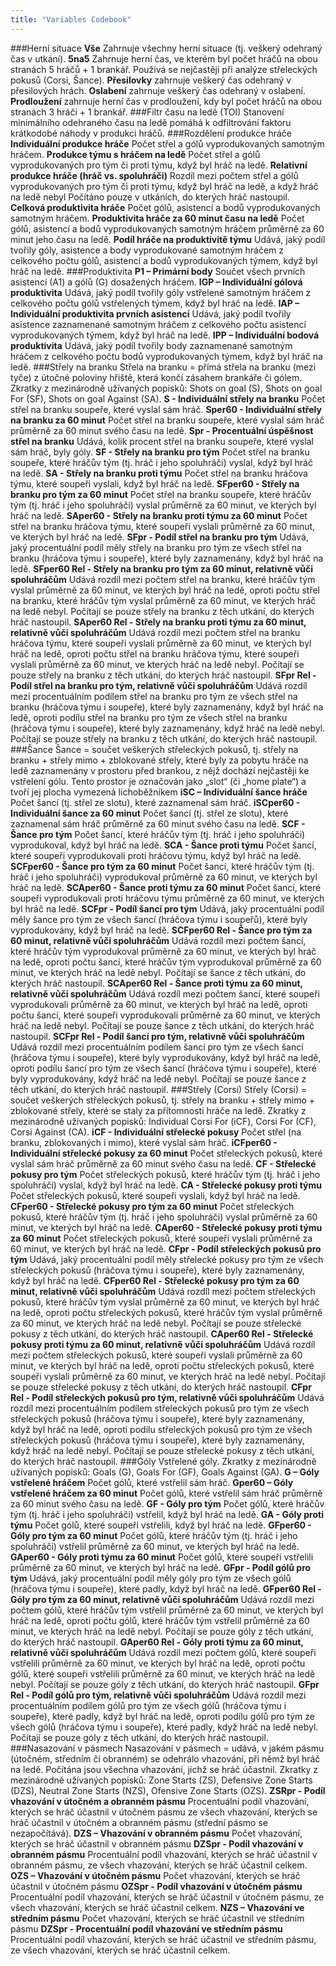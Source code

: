 ```yaml
---
title: "Variables Codebook"
---
```


###Herní situace
**Vše**
Zahrnuje všechny herní situace (tj. veškerý odehraný čas v utkání).
**5na5**
Zahrnuje herní čas, ve kterém byl počet hráčů na obou stranách 5 hráčů + 1 brankář. Používá se nejčastěji při analýze střeleckých pokusů (Corsi, Šance).
**Přesilovky**
zahrnuje veškerý čas odehraný v přesilových hrách.
**Oslabení**
zahrnuje veškerý čas odehraný v oslabení.
**Prodloužení**
zahrnuje herní čas v prodloužení, kdy byl počet hráčů na obou stranách 3 hráči + 1 brankář.
###Filtr času na ledě (TOI)
Stanovení minimálního odehraného času na ledě pomáhá k odfiltrování faktoru krátkodobé náhody v produkci hráčů.
###Rozdělení produkce hráče
**Individuální produkce hráče**
Počet střel a gólů vyprodukovaných samotným hráčem.
**Produkce týmu s hráčem na ledě**
Počet střel a gólů vyprodukovaných pro tým či proti týmu, když byl hráč na ledě.
**Relativní produkce hráče (hráč vs. spoluhráči)**
Rozdíl mezi počtem střel a gólů vyprodukovaných pro tým či proti týmu, když byl hráč na ledě, a když hráč na ledě nebyl Počítáno pouze v utkáních, do kterých hráč nastoupil.
**Celková produktivita hráče**
Počet gólů, asistencí a bodů vyprodukovaných samotným hráčem.
**Produktivita hráče za 60 minut času na ledě**
Počet gólů, asistencí a bodů vyprodukovaných samotným hráčem průměrně za 60 minut jeho času na ledě.
**Podíl hráče na produktivitě týmu**
Udává, jaký podíl tvořily góly, asistence a body vyprodukované samotným hráčem z celkového počtu gólů, asistencí a bodů vyprodukovaných týmem, když byl hráč na ledě.
###Produktivita
**P1 – Primární body**
Součet všech prvních asistencí (A1) a gólů (G) dosažených hráčem.
**IGP – Individuální gólová produktivita**
Udává, jaký podíl tvořily góly vstřelené samotným hráčem z celkového počtu gólů vstřelených týmem, když byl hráč na ledě.
**IAP – Individuální produktivita prvních asistencí**
Udává, jaký podíl tvořily asistence zaznamenané samotným hráčem z celkového počtu asistencí vyprodukovaných týmem, když byl hráč na ledě.
**IPP – Individuální bodová produktivita**
Udává, jaký podíl tvořily body zaznamenané samotným hráčem z celkového počtu bodů vyprodukovaných týmem, když byl hráč na ledě.
###Střely na branku
Střela na branku = přímá střela na branku (mezi tyče) z útočné poloviny hřiště, která končí zásahem brankáře či gólem. Zkratky z mezinárodně užívaných popisků: Shots on goal (S), Shots on goal For (SF), Shots on goal Against (SA).
**S - Individuální střely na branku**
Počet střel na branku soupeře, které vyslal sám hráč.
**Sper60 - Individuální střely na branku za 60 minut**
Počet střel na branku soupeře, které vyslal sám hráč průměrně za 60 minut svého času na ledě.
**Spr - Procentuální úspěšnost střel na branku**
Udává, kolik procent střel na branku soupeře, které vyslal sám hráč, byly góly.
**SF - Střely na branku pro tým**
Počet střel na branku soupeře, které hráčův tým (tj. hráč i jeho spoluhráči) vyslal, když byl hráč na ledě.
**SA - Střely na branku proti týmu**
Počet střel na branku hráčova týmu, které soupeři vyslali, když byl hráč na ledě.
**SFper60 - Střely na branku pro tým za 60 minut**
Počet střel na branku soupeře, které hráčův tým (tj. hráč i jeho spoluhráči) vyslal průměrně za 60 minut, ve kterých byl hráč na ledě.
**SAper60 - Střely na branku proti týmu za 60 minut**
Počet střel na branku hráčova týmu, které soupeři vyslali průměrně za 60 minut, ve kterých byl hráč na ledě.
**SFpr - Podíl střel na branku pro tým**
Udává, jaký procentuální podíl měly střely na branku pro tým ze všech střel na branku (hráčova týmu i soupeře), které byly zaznamenány, když byl hráč na ledě.
**SFper60 Rel - Střely na branku pro tým za 60 minut, relativně vůči spoluhráčům**
Udává rozdíl mezi počtem střel na branku, které hráčův tým vyslal průměrně za 60 minut, ve kterých byl hráč na ledě, oproti počtu střel na branku, které hráčův tým vyslal průměrně za 60 minut, ve kterých hráč na ledě nebyl. Počítají se pouze střely na branku z těch utkání, do kterých hráč nastoupil.
**SAper60 Rel - Střely na branku proti týmu za 60 minut, relativně vůči spoluhráčům**
Udává rozdíl mezi počtem střel na branku hráčova týmu, které soupeři vyslali průměrně za 60 minut, ve kterých byl hráč na ledě, oproti počtu střel na branku hráčova týmu, které soupeři vyslali průměrně za 60 minut, ve kterých hráč na ledě nebyl. Počítají se pouze střely na branku z těch utkání, do kterých hráč nastoupil.
**SFpr Rel - Podíl střel na branku pro tým, relativně vůči spoluhráčům**
Udává rozdíl mezi procentuálním podílem střel na branku pro tým ze všech střel na branku (hráčova týmu i soupeře), které byly zaznamenány, když byl hráč na ledě, oproti podílu střel na branku pro tým ze všech střel na branku (hráčova týmu i soupeře), které byly zaznamenány, když hráč na ledě nebyl. Počítají se pouze střely na branku z těch utkání, do kterých hráč nastoupil.
###Šance
Šance = součet veškerých střeleckých pokusů, tj. střely na branku + střely mimo + zblokované střely, které byly za pobytu hráče na ledě zaznamenány v prostoru před brankou, z nějž dochází nejčastěji ke vstřelení gólu. Tento prostor je označován jako „slot“ (či „home plate“) a tvoří jej plocha vymezená lichoběžníkem
**iSC – Individuální šance hráče**
Počet šancí (tj. střel ze slotu), které zaznamenal sám hráč.
**iSCper60 - Individuální šance za 60 minut**
Počet šancí (tj. střel ze slotu), které zaznamenal sám hráč průměrně za 60 minut svého času na ledě.
**SCF - Šance pro tým**
Počet šancí, které hráčův tým (tj. hráč i jeho spoluhráči) vyprodukoval, když byl hráč na ledě.
**SCA - Šance proti týmu**
Počet šancí, které soupeři vyprodukovali proti hráčovu týmu, když byl hráč na ledě.
**SCFper60 - Šance pro tým za 60 minut**
Počet šancí, které hráčův tým (tj. hráč i jeho spoluhráči) vyprodukoval průměrně za 60 minut, ve kterých byl hráč na ledě.
**SCAper60 - Šance proti týmu za 60 minut**
Počet šancí, které soupeři vyprodukovali proti hráčovu týmu průměrně za 60 minut, ve kterých byl hráč na ledě.
**SCFpr - Podíl šancí pro tým**
Udává, jaký procentuální podíl měly šance pro tým ze všech šancí (hráčova týmu i soupeřů), které byly vyprodukovány, když byl hráč na ledě.
**SCFper60 Rel - Šance pro tým za 60 minut, relativně vůči spoluhráčům**
Udává rozdíl mezi počtem šancí, které hráčův tým vyprodukoval průměrně za 60 minut, ve kterých byl hráč na ledě, oproti počtu šancí, které hráčův tým vyprodukoval průměrně za 60 minut, ve kterých hráč na ledě nebyl. Počítají se šance z těch utkání, do kterých hráč nastoupil.
**SCAper60 Rel - Šance proti týmu za 60 minut, relativně vůči spoluhráčům**
Udává rozdíl mezi počtem šancí, které soupeři vyprodukovali průměrně za 60 minut, ve kterých byl hráč na ledě, oproti počtu šancí, které soupeři vyprodukovali průměrně za 60 minut, ve kterých hráč na ledě nebyl. Počítají se pouze šance z těch utkání, do kterých hráč nastoupil.
**SCFpr Rel - Podíl šancí pro tým, relativně vůči spoluhráčům**
Udává rozdíl mezi procentuálním podílem šancí pro tým ze všech šancí (hráčova týmu i soupeře), které byly vyprodukovány, když byl hráč na ledě, oproti podílu šancí pro tým ze všech šancí (hráčova týmu i soupeře), které byly vyprodukovány, když hráč na ledě nebyl. Počítají se pouze šance z těch utkání, do kterých hráč nastoupil.
###Střely (Corsi)
Střely (Corsi) = součet veškerých střeleckých pokusů, tj. střely na branku + střely mimo + zblokované střely, které se staly za přítomnosti hráče na ledě. Zkratky z mezinárodně užívaných popisků: Individual Corsi For (iCF), Corsi For (CF), Corsi Against (CA).
**iCF - Individuální střelecké pokusy**
Počet střel (na branku, zblokovaných i mimo), které vyslal sám hráč.
**iCFper60 - Individuální střelecké pokusy za 60 minut**
Počet střeleckých pokusů, které vyslal sám hráč průměrně za 60 minut svého času na ledě.
**CF - Střelecké pokusy pro tým**
Počet střeleckých pokusů, které hráčův tým (tj. hráč i jeho spoluhráči) vyslal, když byl hráč na ledě.
**CA - Střelecké pokusy proti týmu**
Počet střeleckých pokusů, které soupeři vyslali, když byl hráč na ledě.
**CFper60 - Střelecké pokusy pro tým za 60 minut**
Počet střeleckých pokusů, které hráčův tým (tj. hráč i jeho spoluhráči) vyslal průměrně za 60 minut, ve kterých byl hráč na ledě.
**CAper60 - Střelecké pokusy proti týmu za 60 minut**
Počet střeleckých pokusů, které soupeři vyslali průměrně za 60 minut, ve kterých byl hráč na ledě.
**CFpr - Podíl střeleckých pokusů pro tým**
Udává, jaký procentuální podíl měly střelecké pokusy pro tým ze všech střeleckých pokusů (hráčova týmu i soupeře), které byly zaznamenány, když byl hráč na ledě.
**CFper60 Rel - Střelecké pokusy pro tým za 60 minut, relativně vůči spoluhráčům**
Udává rozdíl mezi počtem střeleckých pokusů, které hráčův tým vyslal průměrně za 60 minut, ve kterých byl hráč na ledě, oproti počtu střeleckých pokusů, které hráčův tým vyslal průměrně za 60 minut, ve kterých hráč na ledě nebyl. Počítají se pouze střelecké pokusy z těch utkání, do kterých hráč nastoupil.
**CAper60 Rel - Střelecké pokusy proti týmu za 60 minut, relativně vůči spoluhráčům**
Udává rozdíl mezi počtem střeleckých pokusů, které soupeři vyslali průměrně za 60 minut, ve kterých byl hráč na ledě, oproti počtu střeleckých pokusů, které soupeři vyslali průměrně za 60 minut, ve kterých hráč na ledě nebyl. Počítají se pouze střelecké pokusy z těch utkání, do kterých hráč nastoupil.
**CFpr Rel - Podíl střeleckých pokusů pro tým, relativně vůči spoluhráčům**
Udává rozdíl mezi procentuálním podílem střeleckých pokusů pro tým ze všech střeleckých pokusů (hráčova týmu i soupeře), které byly zaznamenány, když byl hráč na ledě, oproti podílu střeleckých pokusů pro tým ze všech střeleckých pokusů (hráčova týmu i soupeře), které byly zaznamenány, když hráč na ledě nebyl. Počítají se pouze střelecké pokusy z těch utkání, do kterých hráč nastoupil.
###Góly
Vstřelené góly. Zkratky z mezinárodně užívaných popisků: Goals (G), Goals For (GF), Goals Against (GA).
**G – Góly vstřelené hráčem**
Počet gólů, které vstřelil sám hráč.
**Gper60 – Góly vstřelené hráčem za 60 minut**
Počet gólů, které vstřelil sám hráč průměrně za 60 minut svého času na ledě.
**GF - Góly pro tým**
Počet gólů, které hráčův tým (tj. hráč i jeho spoluhráči) vstřelil, když byl hráč na ledě.
**GA - Góly proti týmu**
Počet gólů, které soupeři vstřelili, když byl hráč na ledě.
**GFper60 - Góly pro tým za 60 minut**
Počet gólů, které hráčův tým (tj. hráč i jeho spoluhráči) vstřelil průměrně za 60 minut, ve kterých byl hráč na ledě.
**GAper60 - Góly proti týmu za 60 minut**
Počet gólů, které soupeři vstřelili průměrně za 60 minut, ve kterých byl hráč na ledě.
**GFpr - Podíl gólů pro tým**
Udává, jaký procentuální podíl měly góly pro tým ze všech gólů (hráčova týmu i soupeře), které padly, když byl hráč na ledě.
**GFper60 Rel - Góly pro tým za 60 minut, relativně vůči spoluhráčům**
Udává rozdíl mezi počtem gólů, které hráčův tým vstřelil průměrně za 60 minut, ve kterých byl hráč na ledě, oproti počtu gólů, které hráčův tým vstřelil průměrně za 60 minut, ve kterých hráč na ledě nebyl. Počítají se pouze góly z těch utkání, do kterých hráč nastoupil.
**GAper60 Rel - Góly proti týmu za 60 minut, relativně vůči spoluhráčům**
Udává rozdíl mezi počtem gólů, které soupeři vstřelili průměrně za 60 minut, ve kterých byl hráč na ledě, oproti počtu gólů, které soupeři vstřelili průměrně za 60 minut, ve kterých hráč na ledě nebyl. Počítají se pouze góly z těch utkání, do kterých hráč nastoupil.
**GFpr Rel - Podíl gólů pro tým, relativně vůči spoluhráčům**
Udává rozdíl mezi procentuálním podílem gólů pro tým ze všech gólů (hráčova týmu i soupeře), které padly, když byl hráč na ledě, oproti podílu gólů pro tým ze všech gólů (hráčova týmu i soupeře), které padly, když hráč na ledě nebyl. Počítají se pouze góly z těch utkání, do kterých hráč nastoupil.
###Nasazování v pásmech
Nasazování v pásmech = udává, v jakém pásmu (útočném, středním či obranném) se odehrálo vhazování, při němž byl hráč na ledě. Počítána jsou všechna vhazování, jichž se hráč účastnil. Zkratky z mezinárodně užívaných popisků: Zone Starts (ZS), Defensive Zone Starts (DZS), Neutral Zone Starts (NZS), Ofensive Zone Starts (OZS).
**ZSRpr - Podíl vhazování v útočném a obranném pásmu**
Procentuální podíl vhazování, kterých se hráč účastnil v útočném pásmu ze všech vhazování, kterých se hráč účastnil v útočném a obranném pásmu (střední pásmo se nezapočítává).
**DZS – Vhazování v obranném pásmu**
Počet vhazování, kterých se hráč účastnil v obranném pásmu
**DZSpr - Podíl vhazování v obranném pásmu**
Procentuální podíl vhazování, kterých se hráč účastnil v obranném pásmu, ze všech vhazování, kterých se hráč účastnil celkem.
**OZS – Vhazování v útočném pásmu**
Počet vhazování, kterých se hráč účastnil v útočném pásmu
**OZSpr - Podíl vhazování v útočném pásmu**
Procentuální podíl vhazování, kterých se hráč účastnil v útočném pásmu, ze všech vhazování, kterých se hráč účastnil celkem.
**NZS – Vhazování ve středním pásmu**
Počet vhazování, kterých se hráč účastnil ve středním pásmu
**DZSpr - Procentuální podíl vhazování ve středním pásmu**
Procentuální podíl vhazování, kterých se hráč účastnil ve středním pásmu, ze všech vhazování, kterých se hráč účastnil celkem.
